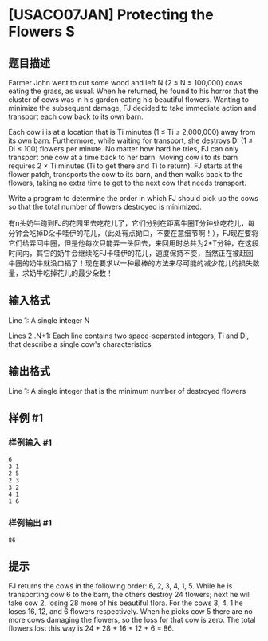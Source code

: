 # [USACO07JAN] Protecting the Flowers S

## 题目描述

Farmer John went to cut some wood and left N (2 ≤ N ≤ 100,000) cows eating the grass, as usual. When he returned, he found to his horror that the cluster of cows was in his garden eating his beautiful flowers. Wanting to minimize the subsequent damage, FJ decided to take immediate action and transport each cow back to its own barn.

Each cow i is at a location that is Ti minutes (1 ≤ Ti ≤ 2,000,000) away from its own barn. Furthermore, while waiting for transport, she destroys Di (1 ≤ Di ≤ 100) flowers per minute. No matter how hard he tries, FJ can only transport one cow at a time back to her barn. Moving cow i to its barn requires 2 × Ti minutes (Ti to get there and Ti to return). FJ starts at the flower patch, transports the cow to its barn, and then walks back to the flowers, taking no extra time to get to the next cow that needs transport.

Write a program to determine the order in which FJ should pick up the cows so that the total number of flowers destroyed is minimized.

有n头奶牛跑到FJ的花园里去吃花儿了，它们分别在距离牛圈T分钟处吃花儿，每分钟会吃掉D朵卡哇伊的花儿，（此处有点拗口，不要在意细节啊！），FJ现在要将它们给弄回牛圈，但是他每次只能弄一头回去，来回用时总共为2\*T分钟，在这段时间内，其它的奶牛会继续吃FJ卡哇伊的花儿，速度保持不变，当然正在被赶回牛圈的奶牛就没口福了！现在要求以一种最棒的方法来尽可能的减少花儿的损失数量，求奶牛吃掉花儿的最少朵数！


## 输入格式

Line 1: A single integer N


Lines 2..N+1: Each line contains two space-separated integers, Ti and Di, that describe a single cow's characteristics


## 输出格式

Line 1: A single integer that is the minimum number of destroyed flowers


## 样例 #1

### 样例输入 #1
```
6
3 1
2 5
2 3
3 2
4 1
1 6
```

### 样例输出 #1

```
86
```

## 提示

FJ returns the cows in the following order: 6, 2, 3, 4, 1, 5. While he is transporting cow 6 to the barn, the others destroy 24 flowers; next he will take cow 2, losing 28 more of his beautiful flora. For the cows 3, 4, 1 he loses 16, 12, and 6 flowers respectively. When he picks cow 5 there are no more cows damaging the flowers, so the loss for that cow is zero. The total flowers lost this way is 24 + 28 + 16 + 12 + 6 = 86.


